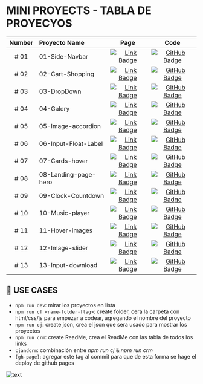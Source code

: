 # MINI PROYECTS - TABLA DE PROYECYOS

| Number | Proyecto Name | Page | Code |
| :----: |  :---- |  :----: | :----: |
| # 01 | 01-Side-Navbar | [![Link Badge](https://img.shields.io/badge/Page-181717?logo=github&logoColor=fff&style=flat-square)](https://isuligoy.github.io/Mini-Proyects/projects/01-Side-Navbar/index.html)| [![GitHub Badge](https://img.shields.io/badge/Código-181717?logo=react&logoColor=fff&style=flat-square)](https://github.com/isuligoy/Mini-Proyects/tree/main/public/projects/01-Side-Navbar) |
| # 02 | 02-Cart-Shopping | [![Link Badge](https://img.shields.io/badge/Page-181717?logo=github&logoColor=fff&style=flat-square)](https://isuligoy.github.io/Mini-Proyects/projects/02-Cart-Shopping/index.html)| [![GitHub Badge](https://img.shields.io/badge/Código-181717?logo=react&logoColor=fff&style=flat-square)](https://github.com/isuligoy/Mini-Proyects/tree/main/public/projects/02-Cart-Shopping) |
| # 03 | 03-DropDown | [![Link Badge](https://img.shields.io/badge/Page-181717?logo=github&logoColor=fff&style=flat-square)](https://isuligoy.github.io/Mini-Proyects/projects/03-DropDown/index.html)| [![GitHub Badge](https://img.shields.io/badge/Código-181717?logo=react&logoColor=fff&style=flat-square)](https://github.com/isuligoy/Mini-Proyects/tree/main/public/projects/03-DropDown) |
| # 04 | 04-Galery | [![Link Badge](https://img.shields.io/badge/Page-181717?logo=github&logoColor=fff&style=flat-square)](https://isuligoy.github.io/Mini-Proyects/projects/04-Galery/index.html)| [![GitHub Badge](https://img.shields.io/badge/Código-181717?logo=react&logoColor=fff&style=flat-square)](https://github.com/isuligoy/Mini-Proyects/tree/main/public/projects/04-Galery) |
| # 05 | 05-Image-accordion | [![Link Badge](https://img.shields.io/badge/Page-181717?logo=github&logoColor=fff&style=flat-square)](https://isuligoy.github.io/Mini-Proyects/projects/05-Image-accordion/index.html)| [![GitHub Badge](https://img.shields.io/badge/Código-181717?logo=react&logoColor=fff&style=flat-square)](https://github.com/isuligoy/Mini-Proyects/tree/main/public/projects/05-Image-accordion) |
| # 06 | 06-Input-Float-Label | [![Link Badge](https://img.shields.io/badge/Page-181717?logo=github&logoColor=fff&style=flat-square)](https://isuligoy.github.io/Mini-Proyects/projects/06-Input-Float-Label/index.html)| [![GitHub Badge](https://img.shields.io/badge/Código-181717?logo=react&logoColor=fff&style=flat-square)](https://github.com/isuligoy/Mini-Proyects/tree/main/public/projects/06-Input-Float-Label) |
| # 07 | 07-Cards-hover | [![Link Badge](https://img.shields.io/badge/Page-181717?logo=github&logoColor=fff&style=flat-square)](https://isuligoy.github.io/Mini-Proyects/projects/07-Cards-hover/index.html)| [![GitHub Badge](https://img.shields.io/badge/Código-181717?logo=react&logoColor=fff&style=flat-square)](https://github.com/isuligoy/Mini-Proyects/tree/main/public/projects/07-Cards-hover) |
| # 08 | 08-Landing-page-hero | [![Link Badge](https://img.shields.io/badge/Page-181717?logo=github&logoColor=fff&style=flat-square)](https://isuligoy.github.io/Mini-Proyects/projects/08-Landing-page-hero/index.html)| [![GitHub Badge](https://img.shields.io/badge/Código-181717?logo=react&logoColor=fff&style=flat-square)](https://github.com/isuligoy/Mini-Proyects/tree/main/public/projects/08-Landing-page-hero) |
| # 09 | 09-Clock-Countdown | [![Link Badge](https://img.shields.io/badge/Page-181717?logo=github&logoColor=fff&style=flat-square)](https://isuligoy.github.io/Mini-Proyects/projects/09-Clock-Countdown/index.html)| [![GitHub Badge](https://img.shields.io/badge/Código-181717?logo=react&logoColor=fff&style=flat-square)](https://github.com/isuligoy/Mini-Proyects/tree/main/public/projects/09-Clock-Countdown) |
| # 10 | 10-Music-player | [![Link Badge](https://img.shields.io/badge/Page-181717?logo=github&logoColor=fff&style=flat-square)](https://isuligoy.github.io/Mini-Proyects/projects/10-Music-player/index.html)| [![GitHub Badge](https://img.shields.io/badge/Código-181717?logo=react&logoColor=fff&style=flat-square)](https://github.com/isuligoy/Mini-Proyects/tree/main/public/projects/10-Music-player) |
| # 11 | 11-Hover-images | [![Link Badge](https://img.shields.io/badge/Page-181717?logo=github&logoColor=fff&style=flat-square)](https://isuligoy.github.io/Mini-Proyects/projects/11-Hover-images/index.html)| [![GitHub Badge](https://img.shields.io/badge/Código-181717?logo=react&logoColor=fff&style=flat-square)](https://github.com/isuligoy/Mini-Proyects/tree/main/public/projects/11-Hover-images) |
| # 12 | 12-Image-slider | [![Link Badge](https://img.shields.io/badge/Page-181717?logo=github&logoColor=fff&style=flat-square)](https://isuligoy.github.io/Mini-Proyects/projects/12-Image-slider/index.html)| [![GitHub Badge](https://img.shields.io/badge/Código-181717?logo=react&logoColor=fff&style=flat-square)](https://github.com/isuligoy/Mini-Proyects/tree/main/public/projects/12-Image-slider) |
| # 13 | 13-Input-download | [![Link Badge](https://img.shields.io/badge/Page-181717?logo=github&logoColor=fff&style=flat-square)](https://isuligoy.github.io/Mini-Proyects/projects/13-Input-download/index.html)| [![GitHub Badge](https://img.shields.io/badge/Código-181717?logo=react&logoColor=fff&style=flat-square)](https://github.com/isuligoy/Mini-Proyects/tree/main/public/projects/13-Input-download) |

## 🚨 USE CASES

-   `npm run dev`: mirar los proyectos en lista
-   `npm run cf <name-folder-flag>`: create folder, cera la carpeta con html/css/js para empezar a codear, agregando el nombre del proyecto
-   `npm run cj`: create json, crea el json que sera usado para mostrar los proyectos
-   `npm run crm`: create ReadMe, crea el ReadMe con las tabla de todos los links
-   `cjandcrm`: combinación entre _npm run cj_ & _npm run crm_
-   `[gh-page]`: agregar este tag al commit para que de esta forma se hage el deploy de github pages

![text](https://img.shields.io/badge/Last%20Github%20Action-10/04/2024-ff69b4?style=for-the-badge&color=blue)
